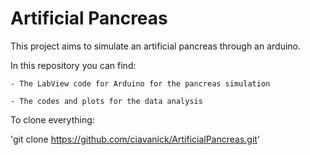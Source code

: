 # Artificial Pancreas
This project aims to simulate an artificial pancreas through an arduino.

In this repository you can find:

    - The LabView code for Arduino for the pancreas simulation

    - The codes and plots for the data analysis  


To clone everything:

'git clone https://github.com/ciavanick/ArtificialPancreas.git'

